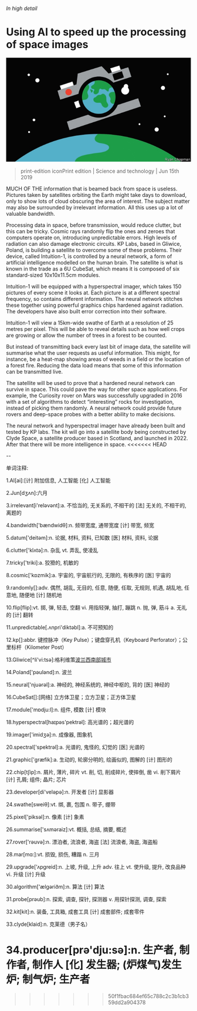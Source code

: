 ###### In high detail

# Using AI to speed up the processing of space images 

![image](images/20190615_STD002_0.jpg) 

> print-edition iconPrint edition | Science and technology | Jun 15th 2019 

MUCH OF THE information that is beamed back from space is useless. Pictures taken by satellites orbiting the Earth might take days to download, only to show lots of cloud obscuring the area of interest. The subject matter may also be surrounded by irrelevant information. All this uses up a lot of valuable bandwidth. 

Processing data in space, before transmission, would reduce clutter, but this can be tricky. Cosmic rays randomly flip the ones and zeroes that computers operate on, introducing unpredictable errors. High levels of radiation can also damage electronic circuits. KP Labs, based in Gliwice, Poland, is building a satellite to overcome some of these problems. Their device, called Intuition-1, is controlled by a neural network, a form of artificial intelligence modelled on the human brain. The satellite is what is known in the trade as a 6U CubeSat, which means it is composed of six standard-sized 10x10x11.5cm modules. 

Intuition-1 will be equipped with a hyperspectral imager, which takes 150 pictures of every scene it looks at. Each picture is at a different spectral frequency, so contains different information. The neural network stitches these together using powerful graphics chips hardened against radiation. The developers have also built error correction into their software. 

Intuition-1 will view a 15km-wide swathe of Earth at a resolution of 25 metres per pixel. This will be able to reveal details such as how well crops are growing or allow the number of trees in a forest to be counted. 

But instead of transmitting back every last bit of image data, the satellite will summarise what the user requests as useful information. This might, for instance, be a heat-map showing areas of weeds in a field or the location of a forest fire. Reducing the data load means that some of this information can be transmitted live. 

The satellite will be used to prove that a hardened neural network can survive in space. This could pave the way for other space applications. For example, the Curiosity rover on Mars was successfully upgraded in 2016 with a set of algorithms to detect “interesting” rocks for investigation, instead of picking them randomly. A neural network could provide future rovers and deep-space probes with a better ability to make decisions. 

The neural network and hyperspectral imager have already been built and tested by KP labs. The kit will go into a satellite body being constructed by Clyde Space, a satellite producer based in Scotland, and launched in 2022. After that there will be more intelligence in space. 
<<<<<<< HEAD

-- 

 单词注释:

1.AI[ai]:[计] 附加信息, 人工智能 [化] 人工智能 

2.Jun[dʒʌn]:六月 

3.irrelevant[i'relәvәnt]:a. 不恰当的, 无关系的, 不相干的 [法] 无关的, 不相干的, 离题的 

4.bandwidth['bændwidθ]:n. 频带宽度, 通带宽度 [计] 带宽, 频宽 

5.datum['deitәm]:n. 论据, 材料, 资料, 已知数 [医] 材料, 资料, 论据 

6.clutter['klʌtә]:n. 杂乱 vt. 弄乱, 使凌乱 

7.tricky['triki]:a. 狡猾的, 机敏的 

8.cosmic['kɒzmik]:a. 宇宙的, 宇宙航行的, 无限的, 有秩序的 [医] 宇宙的 

9.randomly[]:adv. 偶然, 胡乱, 无目的, 任意, 随便, 任取, 无规则, 机遇, 胡乱地, 任意地, 随便地 [计] 随机地 

10.flip[flip]:vt. 掷, 弹, 轻击, 空翻 vi. 用指轻弹, 抽打, 蹦跳 n. 抛, 弹, 筋斗 a. 无礼的 [计] 翻转 

11.unpredictable[.ʌnpri'diktәbl]:a. 不可预知的 

12.kp[]:abbr. 键控脉冲（Key Pulse）；键盘穿孔机（Keyboard Perforator）；公里标杆（Kilometer Post） 

13.Gliwice[^li'vi:tsә]:格利维策[波兰西南部城市](或译格莱维茨) 

14.Poland['pәulәnd]:n. 波兰 

15.neural['njuәrәl]:a. 神经的, 神经系统的, 神经中枢的, 背的 [医] 神经的 

16.CubeSat[]:[网络] 立方体卫星；立方卫星；正方体卫星 

17.module['mɒdju:l]:n. 组件, 模数 [计] 模块 

18.hyperspectral[haɪpəs'pektrəl]: 高光谱的；超光谱的 

19.imager['imidʒә]:n. 成像器, 图象机 

20.spectral['spektrәl]:a. 光谱的, 鬼怪的, 幻觉的 [医] 光谱的 

21.graphic['græfik]:a. 生动的, 轮廓分明的, 绘画似的, 图解的 [计] 图形的 

22.chip[tʃip]:n. 屑片, 薄片, 碎片 vt. 削, 切, 削成碎片, 使摔倒, 凿 vi. 削下屑片 [计] 孔屑; 组件; 晶片; 芯片 

23.developer[di'velәpә]:n. 开发者 [计] 显影器 

24.swathe[sweiθ]:vt. 绑, 裹, 包围 n. 带子, 绷带 

25.pixel['piksәl]:n. 像素 [计] 象素 

26.summarise['sʌmәraiz]:vt. 概括, 总结, 摘要, 概述 

27.rover['rәuvә]:n. 漂泊者, 流浪者, 海盗 [法] 流浪者, 海盗, 海盗船 

28.mar[mɑ:]:vt. 损毁, 损伤, 糟蹋 n. 三月 

29.upgrade['ʌpgreid]:n. 上坡, 升级, 上升 adv. 往上 vt. 使升级, 提升, 改良品种 vi. 升级 [计] 升级 

30.algorithm['ælgәriðm]:n. 算法 [计] 算法 

31.probe[prәub]:n. 探索, 调查, 探针, 探测器 v. 用探针探测, 调查, 探索 

32.kit[kit]:n. 装备, 工具箱, 成套工具 [计] 成套部件; 成套零件 

33.clyde[klaid]:n. 克莱德（男子名） 

34.producer[prә'dju:sә]:n. 生产者, 制作者, 制作人 [化] 发生器; (炉煤气)发生炉; 制气炉; 生产者 
=======
>>>>>>> 50f1fbac684ef65c788c2c3b1cb359dd2a904378

